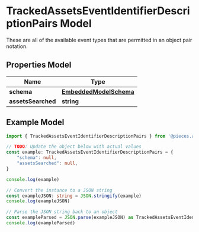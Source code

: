 
# TrackedAssetsEventIdentifierDescriptionPairs Model

These are all of the available event types that are permitted in an object pair notation.

## Properties Model

Name | Type
------------ | -------------
**schema** | [**EmbeddedModelSchema**](EmbeddedModelSchema)
**assetsSearched** | **string**

## Example Model

```typescript
import { TrackedAssetsEventIdentifierDescriptionPairs } from '@pieces.app/pieces-os-client'

// TODO: Update the object below with actual values
const example: TrackedAssetsEventIdentifierDescriptionPairs = {
    "schema": null,
    "assetsSearched": null,
}

console.log(example)

// Convert the instance to a JSON string
const exampleJSON: string = JSON.stringify(example)
console.log(exampleJSON)

// Parse the JSON string back to an object
const exampleParsed = JSON.parse(exampleJSON) as TrackedAssetsEventIdentifierDescriptionPairs
console.log(exampleParsed)
```


